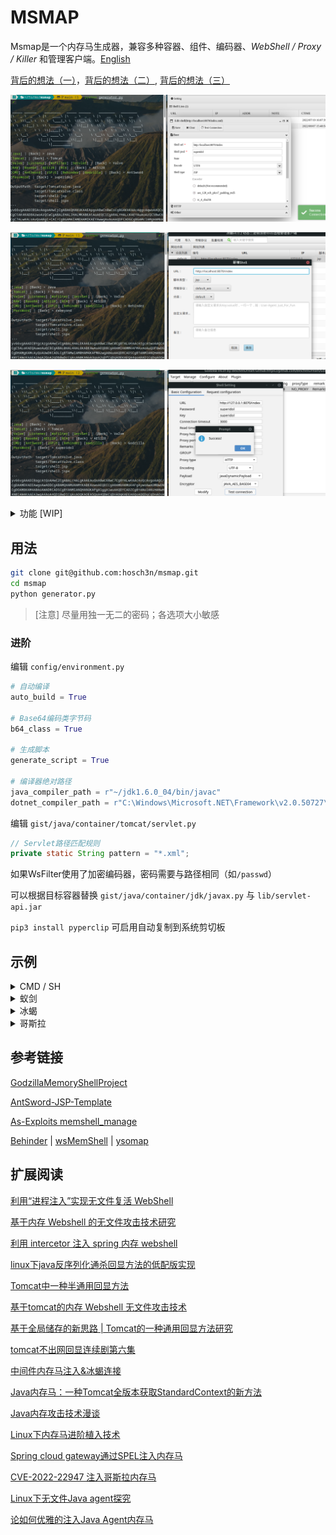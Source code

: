 # MSMAP

Msmap是一个内存马生成器，兼容多种容器、组件、编码器、*WebShell / Proxy / Killer* 和管理客户端。[English](README.md)

[背后的想法（一）](https://hosch3n.github.io/2022/08/08/Msmap%E5%86%85%E5%AD%98%E9%A9%AC%E7%94%9F%E6%88%90%E6%A1%86%E6%9E%B6%EF%BC%88%E4%B8%80%EF%BC%89/)，[背后的想法（二）](https://hosch3n.github.io/2022/08/09/Msmap%E5%86%85%E5%AD%98%E9%A9%AC%E7%94%9F%E6%88%90%E6%A1%86%E6%9E%B6%EF%BC%88%E4%BA%8C%EF%BC%89/), [背后的想法（三）](https://hosch3n.github.io/2022/10/29/Msmap%E5%86%85%E5%AD%98%E9%A9%AC%E7%94%9F%E6%88%90%E6%A1%86%E6%9E%B6%EF%BC%88%E4%B8%89%EF%BC%89/)

![](img/a.png)

![](img/b.png)

![](img/c.png)

<details>
<summary>功能 [WIP]</summary>

### Function

- [x] 动态菜单
- [x] 自动编译
- [x] 生成脚本
- [ ] 精简模式
- [ ] 图形界面

### Container

- Java
  - [x] Tomcat7
  - [x] Tomcat8
  - [x] Tomcat9
  - [x] Tomcat10
  - [x] Resin3
  - [x] Resin4
  - [ ] WebSphere
  - [ ] GlassFish
  - [ ] WebLogic
  - [ ] JBoss
  - [x] Spring*
  - [ ] Jetty
  - [ ] Netty
  - [x] JVM*
- .NET
  - [ ] IIS
- PHP
- Python

*：SpringHandler仅支持JDK8+

*：JVM默认支持`Linux Tomcat 8/9`，可以根据进阶指南适配更多版本

### WebShell / Proxy / Killer

- WebShell
  - [x] CMD / SH
  - [x] AntSword
  - [x] JSPJS
  - [x] Behinder
  - [x] Godzilla

- *没有模块化的必要*

~~Proxy: Neo-reGeorg, wsproxy~~

~~Killer: java-memshell-scanner, ASP.NET-Memshell-Scanner~~

### Decoder / Decryptor / Hasher

- Decoder
  - [x] Base64
  - [ ] Hex
- Decryptor
  - [x] XOR
  - [x] RC4
  - [x] AES128
  - [x] AES256
  - [ ] RSA
- Hasher
  - [x] MD5
  - [x] SHA128
  - [x] SHA256

</details>

## 用法

``` bash
git clone git@github.com:hosch3n/msmap.git
cd msmap
python generator.py
```

> [注意] 尽量用独一无二的密码；各选项大小敏感

### 进阶

编辑 `config/environment.py`

``` python
# 自动编译
auto_build = True

# Base64编码类字节码
b64_class = True

# 生成脚本
generate_script = True

# 编译器绝对路径
java_compiler_path = r"~/jdk1.6.0_04/bin/javac"
dotnet_compiler_path = r"C:\Windows\Microsoft.NET\Framework\v2.0.50727\csc.exe"
```

编辑 `gist/java/container/tomcat/servlet.py`

``` java
// Servlet路径匹配规则
private static String pattern = "*.xml";
```

如果WsFilter使用了加密编码器，密码需要与路径相同（如`/passwd`）

可以根据目标容器替换 `gist/java/container/jdk/javax.py` 与 `lib/servlet-api.jar`

`pip3 install pyperclip` 可启用自动复制到系统剪切板

## 示例

<details>
<summary>CMD / SH</summary>

系统**命令** 搭配 **Base64** 编码器 | 注入到 Tomcat Valve

`python generator.py Java Tomcat Valve Base64 CMD passwd`

</details>

<details>
<summary>蚁剑</summary>

**JSP**类型 搭配 **default** 编码器 | 注入到 Tomcat Valve

`python generator.py Java Tomcat Valve RAW AntSword passwd`

**JSP**类型 搭配 **[aes_128_ecb_pkcs7_padding_md5](extend/AntSword/encoder/aes_128_ecb_pkcs7_padding_md5.js)** 编码器 | 注入到 Tomcat Listener

`python generator.py Java Tomcat Listener AES128 AntSword passwd`

**JSP**类型 搭配 **[rc_4_sha256](extend/AntSword/encoder/rc_4_sha256.js)** 编码器 | 注入到 Tomcat Servlet

`python generator.py Java Tomcat Servlet RC4 AntSword passwd`

**JSP**类型 搭配 **[xor_md5](extend/AntSword/encoder/xor_md5.js)** 编码器 | AgentFiless注入到 HttpServlet

`python generator.py Java JDK JavaX XOR AntSword passwd`

**JSPJS**类型 搭配 **[aes_128_ecb_pkcs7_padding_md5](extend/AntSword/encoder/aes_128_ecb_pkcs7_padding_md5.js)** 编码器 | 注入到 Tomcat WsFilter

`python generator.py Java Tomcat WsFilter AES128 JSPJS passwd`

**JSPJS**类型 搭配 **[xor_md5](extend/AntSword/encoder/xor_md5.js)** 编码器 | 注入到 Spring Handler

`python generator.py Java Spring Handler XOR JSPJS passwd`

</details>

<details>
<summary>冰蝎</summary>

**default_aes**类型 | 注入到 Tomcat Valve

`python generator.py Java Tomcat Valve AES128 Behinder rebeyond`

**default_xor_base64**类型 | 注入到 Spring Interceptor

`python generator.py Java Spring Interceptor XOR Behinder rebeyond`

</details>

<details>
<summary>哥斯拉</summary>

**JAVA_AES_BASE64**类型 | 注入到 Tomcat Valve

`python generator.py Java Tomcat Valve AES128 Godzilla superidol`

**JAVA_AES_BASE64**类型 | AgentFiless注入到 HttpServlet

`python generator.py Java JDK JavaX AES128 Godzilla superidol`

**JAVA_AES_BASE64**类型 | 注入到 Spring Handler

`python generator.py Java Spring Handler AES128 Godzilla superidol`

> [已知问题](https://github.com/BeichenDream/Godzilla/issues/76)

</details>

## 参考链接

[GodzillaMemoryShellProject](https://github.com/BeichenDream/GodzillaMemoryShellProject)

[AntSword-JSP-Template](https://github.com/AntSwordProject/AntSword-JSP-Template)

[As-Exploits memshell_manage](https://github.com/yzddmr6/As-Exploits/tree/master/core/memshell_manage)

[Behinder](https://github.com/rebeyond/Behinder) | [wsMemShell](https://github.com/veo/wsMemShell) | [ysomap](https://github.com/wh1t3p1g/ysomap)

## 扩展阅读

[利用“进程注入”实现无文件复活 WebShell](https://www.freebuf.com/articles/web/172753.html)

[基于内存 Webshell 的无文件攻击技术研究](https://landgrey.me/blog/12/)

[利用 intercetor 注入 spring 内存 webshell](https://landgrey.me/blog/19/)

[linux下java反序列化通杀回显方法的低配版实现](https://xz.aliyun.com/t/7307)

[Tomcat中一种半通用回显方法](https://xz.aliyun.com/t/7348)

[基于tomcat的内存 Webshell 无文件攻击技术](https://xz.aliyun.com/t/7388)

[基于全局储存的新思路 | Tomcat的一种通用回显方法研究](https://mp.weixin.qq.com/s?__biz=MzIwNDA2NDk5OQ==&amp;mid=2651374294&amp;idx=3&amp;sn=82d050ca7268bdb7bcf7ff7ff293d7b3)

[tomcat不出网回显连续剧第六集](https://xz.aliyun.com/t/7535)

[中间件内存马注入&冰蝎连接](https://paper.seebug.org/1441/#2mbeancontext)

[Java内存马：一种Tomcat全版本获取StandardContext的新方法](https://xz.aliyun.com/t/9914)

[Java内存攻击技术漫谈](https://xz.aliyun.com/t/10075)

[Linux下内存马进阶植入技术](https://xz.aliyun.com/t/10186)

[Spring cloud gateway通过SPEL注入内存马](https://gv7.me/articles/2022/the-spring-cloud-gateway-inject-memshell-through-spel-expressions/)

[CVE-2022-22947 注入哥斯拉内存马](https://blog.wanghw.cn/tech-share/cve-2022-22947-inject-godzilla-memshell.html)

[Linux下无文件Java agent探究](https://tttang.com/archive/1525/)

[论如何优雅的注入Java Agent内存马](https://xz.aliyun.com/t/11640)